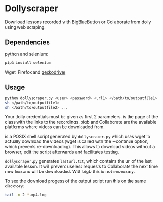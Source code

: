 # Dollyscraper

Download lessons recorded with BigBlueButton or Collaborate from dolly using web
scraping.

## Dependencies

python and selenium:

```bash
pip3 install selenium
```

Wget, Firefox and [geckodriver](https://github.com/mozilla/geckodriver/releases)

## Usage

```bash
python dollyscraper.py <user> <password> <url1> </path/to/outputfile1> (bigb|collab) <url2> </path/to/outputfile2> (bigb|collab) ...
sh </path/to/outputfile1>
sh </path/to/outputfile2> ...
```

Your dolly credentials must be given as first 2 parameters. <url> is the page of
the class with the links to the recordings, bigb and Collaborate are the
available platforms where videos can be downloaded from.

<outputfile> is a POSIX shell script generated by ``dollyscraper.py`` which uses
wget to actually download the videos (wget is called with the --continue option,
which prevents re-downloading). This allows to download videos without a
browser, edit the script afterwards and facilitates testing.

``dollyscraper.py`` generates ``lasturl.txt``, which contains the url of the
last available lesson. It will prevent useless requests to Collaborate the next
time new lessons will be downloaded. With bigb this is not necessary.

To see the download progess of the output script run this on the same directory:

```bash
tail -n 2 *.mp4.log
```
